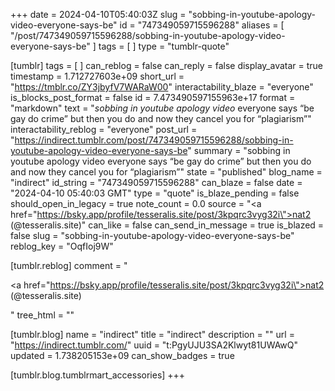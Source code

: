 +++
date = 2024-04-10T05:40:03Z
slug = "sobbing-in-youtube-apology-video-everyone-says-be"
id = "747349059715596288"
aliases = [ "/post/747349059715596288/sobbing-in-youtube-apology-video-everyone-says-be" ]
tags = [ ]
type = "tumblr-quote"

[tumblr]
tags = [ ]
can_reblog = false
can_reply = false
display_avatar = true
timestamp = 1.712727603e+09
short_url = "https://tmblr.co/ZY3jbyfV7WARaW00"
interactability_blaze = "everyone"
is_blocks_post_format = false
id = 7.473490597155963e+17
format = "markdown"
text = "<em>sobbing in youtube apology video</em> everyone says &ldquo;be gay do crime&rdquo; but then you do and now they cancel you for &ldquo;plagiarism&rdquo;"
interactability_reblog = "everyone"
post_url = "https://indirect.tumblr.com/post/747349059715596288/sobbing-in-youtube-apology-video-everyone-says-be"
summary = "sobbing in youtube apology video everyone says “be gay do crime” but then you do and now they cancel you for “plagiarism”"
state = "published"
blog_name = "indirect"
id_string = "747349059715596288"
can_blaze = false
date = "2024-04-10 05:40:03 GMT"
type = "quote"
is_blaze_pending = false
should_open_in_legacy = true
note_count = 0.0
source = "<a href=\"https://bsky.app/profile/tesseralis.site/post/3kpqrc3vyg32i\">nat2 (@tesseralis.site)</a>"
can_like = false
can_send_in_message = true
is_blazed = false
slug = "sobbing-in-youtube-apology-video-everyone-says-be"
reblog_key = "OqfIoj9W"

[tumblr.reblog]
comment = "<p><a href=\"https://bsky.app/profile/tesseralis.site/post/3kpqrc3vyg32i\">nat2 (@tesseralis.site)</a></p>"
tree_html = ""

[tumblr.blog]
name = "indirect"
title = "indirect"
description = ""
url = "https://indirect.tumblr.com/"
uuid = "t:PgyUJU3SA2Klwyt81UWAwQ"
updated = 1.738205153e+09
can_show_badges = true

[tumblr.blog.tumblrmart_accessories]
+++
